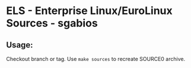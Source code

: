 # ELS - Enterprise Linux/EuroLinux Sources - sgabios
 
## Usage:
  Checkout branch or tag. Use `make sources` to recreate  SOURCE0 archive.
